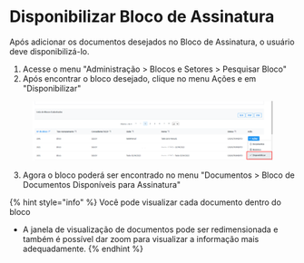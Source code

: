 # Disponibilizar Bloco de Assinatura

Após adicionar os documentos desejados no Bloco de Assinatura, o usuário deve disponibilizá-lo.

1. Acesse o menu "Administração > Blocos e Setores > Pesquisar Bloco"
2. Após encontrar o bloco desejado, clique no menu Ações e em "Disponibilizar"

<figure><img src="../../.gitbook/assets/image (1).png" alt=""><figcaption></figcaption></figure>

3. Agora o bloco poderá ser encontrado no menu "Documentos > Bloco de Documentos Disponíveis para Assinatura"

{% hint style="info" %}
Você pode visualizar cada documento dentro do bloco

* A janela de visualização de documentos pode ser redimensionada e também é possível dar zoom para visualizar a informação mais adequadamente.
{% endhint %}
